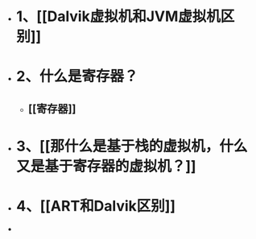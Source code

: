 - # 1、[[Dalvik虚拟机和JVM虚拟机区别]]
- # 2、什么是寄存器？
	- ## [[寄存器]]
- # 3、[[那什么是基于栈的虚拟机，什么又是基于寄存器的虚拟机？]]
- # 4、[[ART和Dalvik区别]]
-